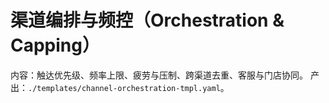 # 渠道编排与频控（Orchestration & Capping）

内容：触达优先级、频率上限、疲劳与压制、跨渠道去重、客服与门店协同。
产出：`./templates/channel-orchestration-tmpl.yaml`。
